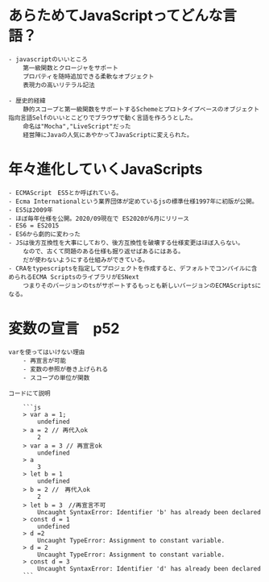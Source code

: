 # あらためてJavaScriptってどんな言語？
    - javascriptのいいところ
        第一級関数とクロージャをサポート
        プロパティを随時追加できる柔軟なオブジェクト
        表現力の高いリテラル記法

    - 歴史的経緯
        静的スコープと第一級関数をサポートするSchemeとプロトタイプベースのオブジェクト指向言語Selfのいいとこどりでブラウザで動く言語を作ろうとした。
        命名は"Mocha","LiveScript"だった
        経営陣にJavaの人気にあやかってJavaScriptに変えられた。


# 年々進化していくJavaScripts
    - ECMAScript　ES5とか呼ばれている。
    - Ecma Internationalという業界団体が定めているjsの標準仕様1997年に初版が公開。
    - ES5は2009年
    - ほぼ毎年仕様を公開。2020/09現在で ES2020が6月にリリース
    - ES6 = ES2015
    - ES6から劇的に変わった
    - JSは後方互換性を大事にしており、後方互換性を破壊する仕様変更はほぼ入らない。
        なので、古くて問題のある仕様も掘り返せばあるにはある。
        だが使わないようにする仕組みができている。
    - CRAをtypescriptsを指定してプロジェクトを作成すると、デフォルトでコンパイルに含められるECMA ScriptsのライブラリがESNext
        つまりそのバージョンのtsがサポートするもっとも新しいバージョンのECMAScriptsになる。

# 変数の宣言　p52
    varを使ってはいけない理由
        - 再宣言が可能
        - 変数の参照が巻き上げられる
        - スコープの単位が関数

    コードにて説明

        ```js
        > var a = 1;
            undefined
        > a = 2 // 再代入ok
            2
        > var a = 3 // 再宣言ok
            undefined
        > a
            3
        > let b = 1
            undefined
        > b = 2 //　再代入ok
            2
        > let b = 3　//再宣言不可
            Uncaught SyntaxError: Identifier 'b' has already been declared
        > const d = 1
            undefined
        > d =2
            Uncaught TypeError: Assignment to constant variable.
        > d = 2
            Uncaught TypeError: Assignment to constant variable.
        > const d = 3
            Uncaught SyntaxError: Identifier 'd' has already been declared
        ```

        
